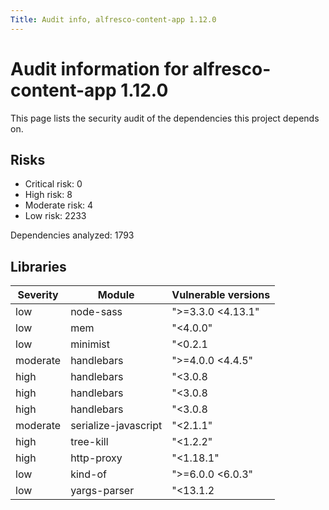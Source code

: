 ```yaml
---
Title: Audit info, alfresco-content-app 1.12.0
---
```


# Audit information for alfresco-content-app 1.12.0

This page lists the security audit of the dependencies this project depends on.

## Risks

- Critical risk: 0
- High risk: 8
- Moderate risk: 4
- Low risk: 2233

Dependencies analyzed: 1793

## Libraries

| Severity | Module | Vulnerable versions |
| --- | --- | --- |
|low | node-sass | &#34;&gt;=3.3.0 &lt;4.13.1&#34; |
|low | mem | &#34;&lt;4.0.0&#34; |
|low | minimist | &#34;&lt;0.2.1 || &gt;=1.0.0 &lt;1.2.3&#34; |
|moderate | handlebars | &#34;&gt;=4.0.0 &lt;4.4.5&#34; |
|high | handlebars | &#34;&lt;3.0.8 || &gt;=4.0.0 &lt;4.5.2&#34; |
|high | handlebars | &#34;&lt;3.0.8 || &gt;=4.0.0 &lt;4.5.3&#34; |
|high | handlebars | &#34;&lt;3.0.8 || &gt;=4.0.0 &lt;4.5.3&#34; |
|moderate | serialize-javascript | &#34;&lt;2.1.1&#34; |
|high | tree-kill | &#34;&lt;1.2.2&#34; |
|high | http-proxy | &#34;&lt;1.18.1&#34; |
|low | kind-of | &#34;&gt;=6.0.0 &lt;6.0.3&#34; |
|low | yargs-parser | &#34;&lt;13.1.2 || &gt;=14.0.0 &lt;15.0.1 || &gt;=16.0.0 &lt;18.1.2&#34; |

